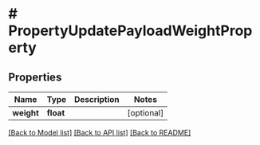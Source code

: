 # # PropertyUpdatePayloadWeightProperty

## Properties

Name | Type | Description | Notes
------------ | ------------- | ------------- | -------------
**weight** | **float** |  | [optional]

[[Back to Model list]](../../README.md#models) [[Back to API list]](../../README.md#endpoints) [[Back to README]](../../README.md)
